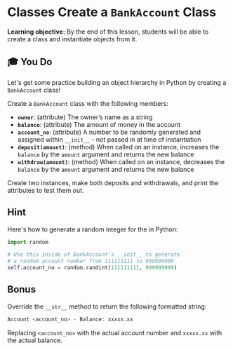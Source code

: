 <h1>
  <span class="headline">Classes</span>
  <span class="subhead">Create a <code>BankAccount</code> Class</span>
</h1>

**Learning objective:** By the end of this lesson, students will be able to create a class and instantiate objects from it.

## 🎓 You Do

Let's get some practice building an object hierarchy in Python by creating a `BankAccount` class!

Create a `BankAccount` class with the following members:

- **`owner`**: (attribute) The owner’s name as a string
- **`balance`**: (attribute) The amount of money in the account
- **`account_no`**: (attribute) A number to be randomly generated and assigned within `__init__` - not passed in at time of instantiation
- **`deposit(amount)`**: (method) When called on an instance, increases the `balance` by the `amount` argument and returns the new balance
- **`withdraw(amount)`**: (method) When called on an instance, decreases the `balance` by the `amount` argument and returns the new balance

Create two instances, make both deposits and withdrawals, and print the attributes to test them out.

## Hint

Here's how to generate a random integer for the in Python:

```python
import random

# Use this inside of BankAccount's __init__ to generate
# a random account number from 111111111 to 999999999
self.account_no = random.randint(111111111, 999999999)
```

## Bonus

Override the `__str__` method to return the following formatted string:

```python
Account <account_no> - Balance: xxxxx.xx
```

Replacing `<account_no>` with the actual account number and `xxxxx.xx` with the actual balance.
